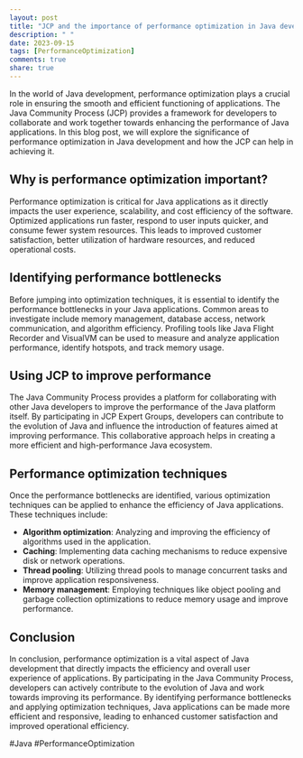 ```yaml
---
layout: post
title: "JCP and the importance of performance optimization in Java development"
description: " "
date: 2023-09-15
tags: [PerformanceOptimization]
comments: true
share: true
---
```


In the world of Java development, performance optimization plays a crucial role in ensuring the smooth and efficient functioning of applications. The Java Community Process (JCP) provides a framework for developers to collaborate and work together towards enhancing the performance of Java applications. In this blog post, we will explore the significance of performance optimization in Java development and how the JCP can help in achieving it.

## Why is performance optimization important?

Performance optimization is critical for Java applications as it directly impacts the user experience, scalability, and cost efficiency of the software. Optimized applications run faster, respond to user inputs quicker, and consume fewer system resources. This leads to improved customer satisfaction, better utilization of hardware resources, and reduced operational costs.

## Identifying performance bottlenecks

Before jumping into optimization techniques, it is essential to identify the performance bottlenecks in your Java applications. Common areas to investigate include memory management, database access, network communication, and algorithm efficiency. Profiling tools like Java Flight Recorder and VisualVM can be used to measure and analyze application performance, identify hotspots, and track memory usage.

## Using JCP to improve performance

The Java Community Process provides a platform for collaborating with other Java developers to improve the performance of the Java platform itself. By participating in JCP Expert Groups, developers can contribute to the evolution of Java and influence the introduction of features aimed at improving performance. This collaborative approach helps in creating a more efficient and high-performance Java ecosystem.

## Performance optimization techniques

Once the performance bottlenecks are identified, various optimization techniques can be applied to enhance the efficiency of Java applications. These techniques include:

- **Algorithm optimization**: Analyzing and improving the efficiency of algorithms used in the application.
- **Caching**: Implementing data caching mechanisms to reduce expensive disk or network operations.
- **Thread pooling**: Utilizing thread pools to manage concurrent tasks and improve application responsiveness.
- **Memory management**: Employing techniques like object pooling and garbage collection optimizations to reduce memory usage and improve performance.

## Conclusion

In conclusion, performance optimization is a vital aspect of Java development that directly impacts the efficiency and overall user experience of applications. By participating in the Java Community Process, developers can actively contribute to the evolution of Java and work towards improving its performance. By identifying performance bottlenecks and applying optimization techniques, Java applications can be made more efficient and responsive, leading to enhanced customer satisfaction and improved operational efficiency.

#Java #PerformanceOptimization